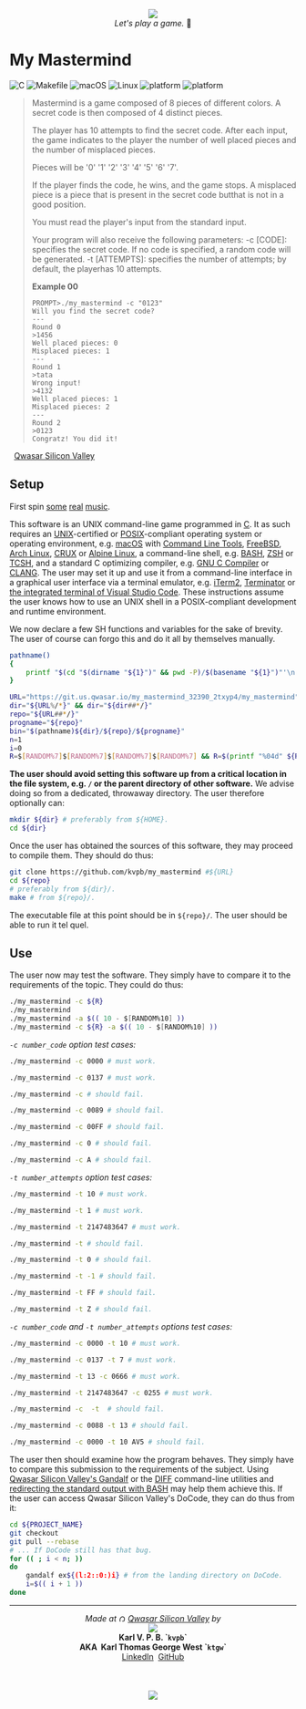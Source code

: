 <!-- Let the good times roll, baby! -->

<p align="center"><img src="https://media.tenor.com/5PepR8rD4U0AAAAC/throwing-dice-quavo.gif"><br>
<i>Let's play a game.</i> &#x1F3B2;</p>

# My Mastermind

![C](https://img.shields.io/badge/-C-1B75B3?style=flat&logo=c&logoColor=A8B9CC) ![Makefile](https://img.shields.io/badge/-Makefile-848484?style=flat&logo=cmake&logoColor=D2D2D2) ![macOS](https://img.shields.io/badge/-macOS-FFFFFF?style=flat&logo=apple&logoColor=A7A9AC) ![Linux](https://img.shields.io/badge/-Linux-0094FF?style=flat&logo=linux&logoColor=003778) ![platform](https://gistcdn.githack.com/kvpb/ed57eb3a03f2b5338fbede97e7cf296b/raw/ea6556bb04f592433023533ddbd931cc7d23e92b/apple-F6F6F6D5E1ED1E72F21AD5FD-madeona-1AD5FD1E72F2-mac-F6F6F6D5E1ED.svg) ![platform](https://gistcdn.githack.com/kvpb/ed57eb3a03f2b5338fbede97e7cf296b/raw/ea6556bb04f592433023533ddbd931cc7d23e92b/ubuntu-F6F6F6D5E1ED1E72F21AD5FD-madeona-1AD5FD1E72F2-linuxbox-F6F6F6D5E1ED.svg)

> Mastermind is a game composed of 8 pieces of different colors.
> A secret code is then composed of 4 distinct pieces.
>
> The player has 10 attempts to find the secret code.
> After each input, the game indicates to the player the number of well placed pieces and the number of misplaced pieces.
>
> Pieces will be '0' '1' '2' '3' '4' '5' '6' '7'.
>
> If the player finds the code, he wins, and the game stops.
> A misplaced piece is a piece that is present in the secret code butthat is not in a good position.
>
> You must read the player's input from the standard input.
>
> Your program will also receive the following parameters:
> -c [CODE]: specifies the secret code. If no code is specified, a random code will be generated.
> -t [ATTEMPTS]: specifies the number of attempts; by default, the playerhas 10 attempts.
>
> **Example 00**
> ```
> PROMPT>./my_mastermind -c "0123"
> Will you find the secret code?
> ---
> Round 0
> >1456
> Well placed pieces: 0
> Misplaced pieces: 1
> ---
> Round 1
> >tata
> Wrong input!
> >4132
> Well placed pieces: 1
> Misplaced pieces: 2
> ---
> Round 2
> >0123
> Congratz! You did it!
> ```
&nbsp;&nbsp;[Qwasar Silicon Valley](https://upskill.us.qwasar.io/projects/my_mastermind)

## Setup

First spin [some](https://youtu.be/iNLR-EMugb4?t=2940) [real](https://youtu.be/YYkim4Uog1k?t=26) [music](https://youtu.be/RmLYHkqLc0s?t=16).

This software is an UNIX command-line game programmed in [C](https://www.open-std.org/jtc1/sc22/wg14/). It as such requires an [UNIX](http://opengroup.org/unix)-certified or [POSIX](http://get.posixcertified.ieee.org/)-compliant operating system or operating environment, e.g. [macOS](https://www.apple.com/macos) with [Command Line Tools](https://developer.apple.com/library/archive/technotes/tn2339/_index.html), [FreeBSD](https://www.freebsd.org/), [Arch Linux](https://archlinux.org/), [CRUX](https://crux.nu/) or [Alpine Linux](https://alpinelinux.org/), a command-line shell, e.g. [BASH](https://www.gnu.org/software/bash/), [ZSH](https://www.zsh.org/) or [TCSH](https://www.tcsh.org/), and a standard C optimizing compiler, e.g. [GNU C Compiler](https://gcc.gnu.org/) or [CLANG](https://clang.llvm.org/). The user may set it up and use it from a command-line interface in a graphical user interface via a terminal emulator, e.g. [iTerm2](https://iterm2.com), [Terminator](https://gnome-terminator.org) or [the integrated terminal of Visual Studio Code](https://code.visualstudio.com/docs/editor/integrated-terminal). These instructions assume the user knows how to use an UNIX shell in a POSIX-compliant development and runtime environment.

We now declare a few SH functions and variables for the sake of brevity. The user of course can forgo this and do it all by themselves manually.

```sh
pathname()
{
	printf "$(cd "$(dirname "${1}")" && pwd -P)/$(basename "${1}")"'\n'
}

URL="https://git.us.qwasar.io/my_mastermind_32390_2txyp4/my_mastermind"
dir="${URL%/*}" && dir="${dir##*/}"
repo="${URL##*/}"
progname="${repo}"
bin="$(pathname)${dir}/${repo}/${progname}"
n=1
i=0
R=$[RANDOM%7]$[RANDOM%7]$[RANDOM%7]$[RANDOM%7] && R=$(printf "%04d" ${R})
```

**The user should avoid setting this software up from a critical location in the file system, e.g. `/` or the parent directory of other software.** We advise doing so from a dedicated, throwaway directory. The user therefore optionally can:

```sh
mkdir ${dir} # preferably from ${HOME}.
cd ${dir}
```

Once the user has obtained the sources of this software, they may proceed to compile them. They should do thus:

```sh
git clone https://github.com/kvpb/my_mastermind #${URL}
cd ${repo}
# preferably from ${dir}/.
make # from ${repo}/.
```

The executable file at this point should be in `${repo}/`. The user should be able to run it tel quel.

## Use

The user now may test the software. They simply have to compare it to the requirements of the topic. They could do thus:

```sh
./my_mastermind -c ${R}
./my_mastermind
./my_mastermind -a $(( 10 - $[RANDOM%10] ))
./my_mastermind -c ${R} -a $(( 10 - $[RANDOM%10] ))
```

*`-c number_code` option test cases:*
```sh
./my_mastermind -c 0000 # must work.
```
```sh
./my_mastermind -c 0137 # must work.
```
```sh
./my_mastermind -c # should fail.
```
```sh
./my_mastermind -c 0089 # should fail.
```
```sh
./my_mastermind -c 00FF # should fail.
```
```sh
./my_mastermind -c 0 # should fail.
```
```sh
./my_mastermind -c A # should fail.
```

*`-t number_attempts` option test cases:*
```sh
./my_mastermind -t 10 # must work.
```
```sh
./my_mastermind -t 1 # must work.
```
```sh
./my_mastermind -t 2147483647 # must work.
```
```sh
./my_mastermind -t # should fail.
```
```sh
./my_mastermind -t 0 # should fail.
```
```sh
./my_mastermind -t -1 # should fail.
```
```sh
./my_mastermind -t FF # should fail.
```
```sh
./my_mastermind -t Z # should fail.
```

*`-c number_code` and `-t number_attempts` options test cases:*
```sh
./my_mastermind -c 0000 -t 10 # must work.
```
```sh
./my_mastermind -c 0137 -t 7 # must work.
```
```sh
./my_mastermind -t 13 -c 0666 # must work.
```
```sh
./my_mastermind -t 2147483647 -c 0255 # must work.
```
```sh
./my_mastermind -c  -t  # should fail.
```
```sh
./my_mastermind -c 0088 -t 13 # should fail.
```
```sh
./my_mastermind -c 0000 -t 10 AV5 # should fail.
```

The user then should examine how the program behaves. They simply have to compare this submission to the requirements of the subject. Using [Qwasar Silicon Valley's Gandalf](https://api.docode.us.qwasar.io/workspaces/kd8e8b976-1cf3) or the [DIFF](https://www.freebsd.org/cgi/man.cgi?diff) command-line utilities and [redirecting the standard output with BASH](https://www.gnu.org/software/bash/manual/html_node/Redirections.html) may help them achieve this. If the user can access Qwasar Silicon Valley's DoCode, they can do thus from it:
```sh
cd ${PROJECT_NAME}
git checkout
git pull --rebase
# ... If DoCode still has that bug.
for (( ; i < n; ))
do
	gandalf ex${(l:2::0:)i} # from the landing directory on DoCode.
	i=$(( i + 1 ))
done
```

---

<p align="center"><i>Made at <img alt="Qwasar Silicon Valley Logo" src="https://storage.googleapis.com/qwasar-public/qwasar-logo_50x50.png" width="12px"> <a href="https://qwasar.io">Qwasar Silicon Valley</a> by</i><br>
<a href="http://kvpb.co"><img src="https://gistcdn.githack.com/kvpb/c80594e9079e857c55c36dec49a1a2d7/raw/eec54d5821dc092ad910635141c4e4feebf07565/kvpbssymbol.svg"></a><br>
<b>Karl V. P. B. `<code>kvpb</code>`<br>AKA&nbsp;&nbsp;Karl <!--&lsquo;T.G.&rsquo;--> Thomas George <!--<span style="font-variant: small-caps;">-->West<!--</span>--> `<code>ktgw</code>`</b><br>
<a href="https://www.linkedin.com/in/karlbertin">LinkedIn</a>&nbsp;&nbsp;<a href="https://github.com/kvpb">GitHub</a><br>
<br>
<br>
<br>
<img src="https://gistcdn.githack.com/kvpb/f5f75716dd024cc48f8dc28176c0b642/raw/e5344bebf926b378faeb208724ae97f4e06639ca/kvpbsesrbrating.svg"></p>

<!-- I'm european, baby! -->

